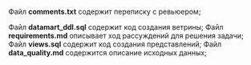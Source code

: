 Файл **comments.txt** содержит переписку с ревьюером;

Файл **datamart_ddl.sql** содержит код создания ветрины;
Файл **requirements.md** описывает ход рассуждений для решения задачи;
Файл **views.sql** содержит код создания представлений;
Файл **data_quality.md** содержится описание исходных данных;
